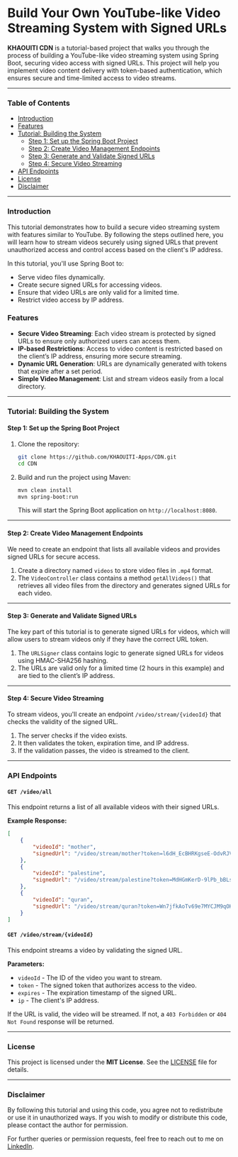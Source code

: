 # **Build Your Own YouTube-like Video Streaming System with Signed URLs**

**KHAOUITI CDN** is a tutorial-based project that walks you through the process of building a YouTube-like video streaming system using Spring Boot, securing video access with signed URLs. This project will help you implement video content delivery with token-based authentication, which ensures secure and time-limited access to video streams.

---

### **Table of Contents**

- [Introduction](#introduction)
- [Features](#features)
- [Tutorial: Building the System](#tutorial-building-the-system)
    - [Step 1: Set up the Spring Boot Project](#step-1-set-up-the-spring-boot-project)
    - [Step 2: Create Video Management Endpoints](#step-2-create-video-management-endpoints)
    - [Step 3: Generate and Validate Signed URLs](#step-3-generate-and-validate-signed-urls)
    - [Step 4: Secure Video Streaming](#step-4-secure-video-streaming)
- [API Endpoints](#api-endpoints)
- [License](#license)
- [Disclaimer](#disclaimer)

---

### **Introduction**

This tutorial demonstrates how to build a secure video streaming system with features similar to YouTube. By following the steps outlined here, you will learn how to stream videos securely using signed URLs that prevent unauthorized access and control access based on the client's IP address.

In this tutorial, you'll use Spring Boot to:
- Serve video files dynamically.
- Create secure signed URLs for accessing videos.
- Ensure that video URLs are only valid for a limited time.
- Restrict video access by IP address.

### **Features**

- **Secure Video Streaming**: Each video stream is protected by signed URLs to ensure only authorized users can access them.
- **IP-based Restrictions**: Access to video content is restricted based on the client’s IP address, ensuring more secure streaming.
- **Dynamic URL Generation**: URLs are dynamically generated with tokens that expire after a set period.
- **Simple Video Management**: List and stream videos easily from a local directory.

---

### **Tutorial: Building the System**

#### **Step 1: Set up the Spring Boot Project**

1. Clone the repository:

   ```bash
   git clone https://github.com/KHAOUITI-Apps/CDN.git
   cd CDN
   ```

2. Build and run the project using Maven:

   ```bash
   mvn clean install
   mvn spring-boot:run
   ```

   This will start the Spring Boot application on `http://localhost:8080`.

---

#### **Step 2: Create Video Management Endpoints**

We need to create an endpoint that lists all available videos and provides signed URLs for secure access.

1. Create a directory named `videos` to store video files in `.mp4` format.
2. The `VideoController` class contains a method `getAllVideos()` that retrieves all video files from the directory and generates signed URLs for each video.

---

#### **Step 3: Generate and Validate Signed URLs**

The key part of this tutorial is to generate signed URLs for videos, which will allow users to stream videos only if they have the correct URL token.

1. The `URLSigner` class contains logic to generate signed URLs for videos using HMAC-SHA256 hashing.
2. The URLs are valid only for a limited time (2 hours in this example) and are tied to the client’s IP address.

---

#### **Step 4: Secure Video Streaming**

To stream videos, you'll create an endpoint `/video/stream/{videoId}` that checks the validity of the signed URL.

1. The server checks if the video exists.
2. It then validates the token, expiration time, and IP address.
3. If the validation passes, the video is streamed to the client.

---

### **API Endpoints**

#### `GET /video/all`

This endpoint returns a list of all available videos with their signed URLs.

**Example Response:**

```json
[
    {
        "videoId": "mother",
        "signedUrl": "/video/stream/mother?token=l6dH_EcBHRKgseE-OdvRJVqu4oTzhhEtXYcVXNpGtP4&expires=1738371232&ip=0:0:0:0:0:0:0:1"
    },
    {
        "videoId": "palestine",
        "signedUrl": "/video/stream/palestine?token=MdHGmKerD-9lPb_bBLsiMBmXlr9EL1ID8Ssbf-o4mp0&expires=1738371232&ip=0:0:0:0:0:0:0:1"
    },
    {
        "videoId": "quran",
        "signedUrl": "/video/stream/quran?token=Wn7jfkAoTv69e7MYCJM9qOKKmR_DY9XlW5JJAXY5vqQ&expires=1738371232&ip=0:0:0:0:0:0:0:1"
    }
]
```

#### `GET /video/stream/{videoId}`

This endpoint streams a video by validating the signed URL.

**Parameters:**

- `videoId` - The ID of the video you want to stream.
- `token` - The signed token that authorizes access to the video.
- `expires` - The expiration timestamp of the signed URL.
- `ip` - The client's IP address.

If the URL is valid, the video will be streamed. If not, a `403 Forbidden` or `404 Not Found` response will be returned.

---

### **License**

This project is licensed under the **MIT License**. See the [LICENSE](LICENSE) file for details.

---

### **Disclaimer**

By following this tutorial and using this code, you agree not to redistribute or use it in unauthorized ways. If you wish to modify or distribute this code, please contact the author for permission.

For further queries or permission requests, feel free to reach out to me on [LinkedIn](https://www.linkedin.com/in/khaouitiabdelhakim/).

